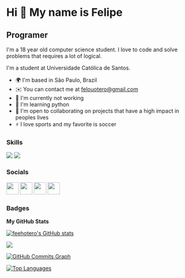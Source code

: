 Hi 👋 My name is Felipe
==========================

Programer 
-----------------------------

I'm a 18 year old computer science student. I love to code and solve problems that requires a lot of logical.

I'm a student at Universidade Católica de Santos.

* 🌍  I'm based in São Paulo, Brazil
* ✉️  You can contact me at [felouotero@gmail.com](mailto:felouotero@gmail.com)
* 🚀  I'm currently not working 
* 🧠  I'm learning python
* 🤝  I'm open to collaborating on projects that have a high impact in peoples lives
* ⚡  I love sports and my favorite is soccer

### Skills

<p align="left">
<img src="https://img.shields.io/badge/C-00599C?style=for-the-badge&logo=c&logoColor=white"/> <img src="https://img.shields.io/badge/Python-3776AB?&style=for-the-badge&logo=python&logoColor=white"/>

</p>

### Socials

<p align="left"> <a href="https://discord.com/users/661437172699889684" target="_blank" rel="noreferrer"><img src="https://raw.githubusercontent.com/danielcranney/readme-generator/main/public/icons/socials/discord.svg" width="32" height="32" /></a> <a href="https://www.linkedin.com/in/felipeotero" target="_blank" rel="noreferrer"><img src="https://raw.githubusercontent.com/danielcranney/readme-generator/main/public/icons/socials/linkedin.svg" width="32" height="32" /></a> <a href="https://www.instagram.com/_feehotero/" target="_blank" rel="noreferrer"><img src="https://raw.githubusercontent.com/danielcranney/readme-generator/main/public/icons/socials/instagram.svg" width="32" height="32" /></a> <a href="https://twitter.com/_feehotero" target="_blank" rel="noreferrer"><img src="https://raw.githubusercontent.com/danielcranney/readme-generator/main/public/icons/socials/twitter.svg" width="32" height="32" /></a></p>

### Badges

<b>My GitHub Stats</b>

<a href="http://www.github.com/feehotero"><img src="https://github-readme-stats.vercel.app/api?username=feehotero&show_icons=true&hide=&count_private=true&title_color=3382ed&text_color=ffffff&icon_color=3382ed&bg_color=171717&hide_border=true&show_icons=true" alt="feehotero's GitHub stats" /></a>

<a href="http://www.github.com/feehotero"><img src="https://github-readme-streak-stats.herokuapp.com/?user=feehotero&stroke=ffffff&background=171717&ring=3382ed&fire=3382ed&currStreakNum=ffffff&currStreakLabel=3382ed&sideNums=ffffff&sideLabels=ffffff&dates=ffffff&hide_border=true" /></a>

<a href="http://www.github.com/feehotero"><img src="https://github-readme-activity-graph.cyclic.app/graph?username=feehotero&bg_color=171717&color=ffffff&line=3382ed&point=ffffff&area_color=171717&area=true&hide_border=true&custom_title=GitHub%20Commits%20Graph" alt="GitHub Commits Graph" /></a>

<a href="https://github.com/feehotero" align="left"><img src="https://github-readme-stats.vercel.app/api/top-langs/?username=feehotero&layout=compact&title_color=3382ed&hide=css,objective-c,html&text_color=ffffff&icon_color=3382ed&bg_color=171717&hide_border=true&locale=en&custom_title=Top%20%Languages" alt="Top Languages" /></a>

